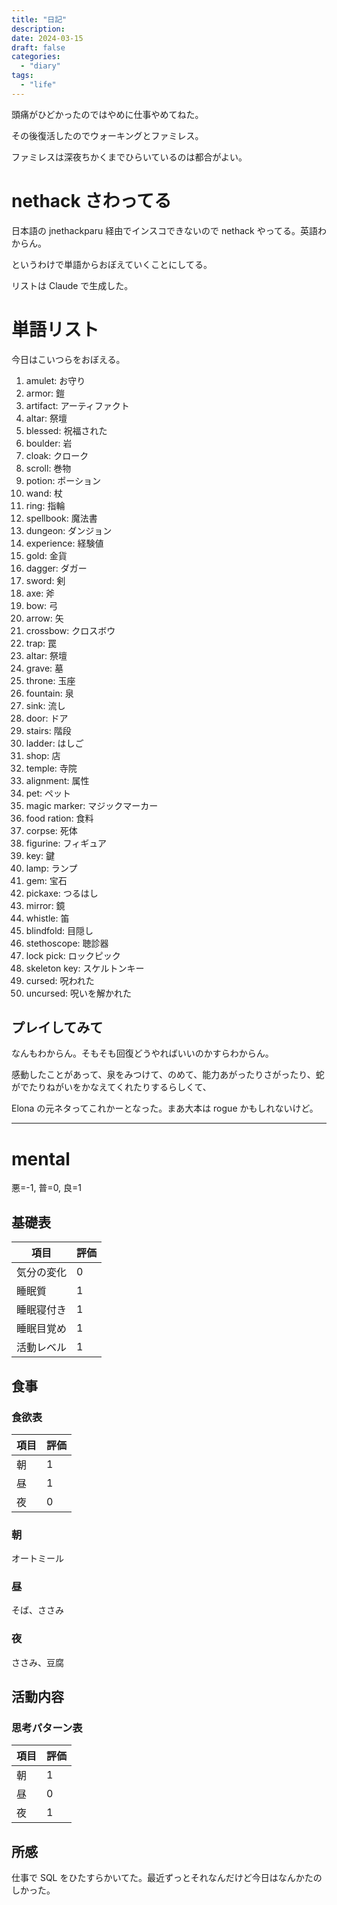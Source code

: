 ```yaml
---
title: "日記"
description:
date: 2024-03-15
draft: false
categories:
  - "diary"
tags:
  - "life"
---
```


頭痛がひどかったのではやめに仕事やめてねた。

その後復活したのでウォーキングとファミレス。

ファミレスは深夜ちかくまでひらいているのは都合がよい。

# nethack さわってる

日本語の jnethackparu 経由でインスコできないので nethack やってる。英語わからん。

というわけで単語からおぼえていくことにしてる。

リストは Claude で生成した。

# 単語リスト

今日はこいつらをおぼえる。

1. amulet: お守り
2. armor: 鎧
3. artifact: アーティファクト
4. altar: 祭壇
5. blessed: 祝福された
6. boulder: 岩
7. cloak: クローク
8. scroll: 巻物
9. potion: ポーション
10. wand: 杖
11. ring: 指輪
12. spellbook: 魔法書
13. dungeon: ダンジョン
14. experience: 経験値
15. gold: 金貨
16. dagger: ダガー
17. sword: 剣
18. axe: 斧
19. bow: 弓
20. arrow: 矢
21. crossbow: クロスボウ
22. trap: 罠
23. altar: 祭壇
24. grave: 墓
25. throne: 玉座
26. fountain: 泉
27. sink: 流し
28. door: ドア
29. stairs: 階段
30. ladder: はしご
31. shop: 店
32. temple: 寺院
33. alignment: 属性
34. pet: ペット
35. magic marker: マジックマーカー
36. food ration: 食料
37. corpse: 死体
38. figurine: フィギュア
39. key: 鍵
40. lamp: ランプ
41. gem: 宝石
42. pickaxe: つるはし
43. mirror: 鏡
44. whistle: 笛
45. blindfold: 目隠し
46. stethoscope: 聴診器
47. lock pick: ロックピック
48. skeleton key: スケルトンキー
49. cursed: 呪われた
50. uncursed: 呪いを解かれた

## プレイしてみて

なんもわからん。そもそも回復どうやればいいのかすらわからん。

感動したことがあって、泉をみつけて、のめて、能力あがったりさがったり、蛇がでたりねがいをかなえてくれたりするらしくて、

Elona の元ネタってこれかーとなった。まあ大本は rogue かもしれないけど。

---

# mental

悪=-1, 普=0, 良=1

## 基礎表

| 項目       | 評価 |
| ---------- | ---- |
| 気分の変化 | 0    |
| 睡眠質     | 1    |
| 睡眠寝付き | 1    |
| 睡眠目覚め | 1    |
| 活動レベル | 1    |

## 食事

### 食欲表

| 項目 | 評価 |
| ---- | ---- |
| 朝   | 1    |
| 昼   | 1    |
| 夜   | 0    |

### 朝

オートミール

### 昼

そば、ささみ

### 夜

ささみ、豆腐

## 活動内容

### 思考パターン表

| 項目 | 評価 |
| ---- | ---- |
| 朝   | 1    |
| 昼   | 0    |
| 夜   | 1    |

## 所感

仕事で SQL をひたすらかいてた。最近ずっとそれなんだけど今日はなんかたのしかった。
